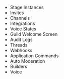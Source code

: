 -   Stage Instances
-   Invites
-   Channels
-   Integrations
-   Voice States
-   Guild Welcome Screen
-   Audit Logs
-   Threads
-   Webhooks
-   Application Commands
-   Auto Moderation
-   Builders
-   Voice
